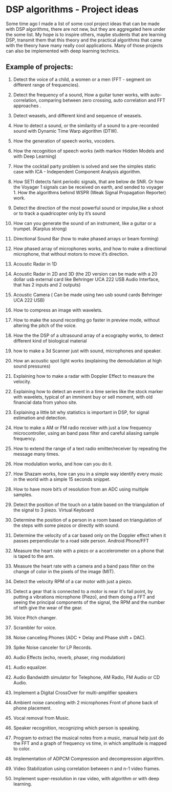 # DSP algorithms - Project ideas

Some time ago I made a list of some cool project ideas that can be made with DSP algorithms, there are not new, but they are aggregated here under the some list. My hope is to inspire others, maybe  students that are learning DSP, transmit them that this theory and the practical algorithms that came with the theory have many really cool applications. Many of those projects can also be implemented with deep learning technics.

## Example of projects:

1. Detect the voice of a child, a women or a men (FFT - segment on different range of frequencies).

2. Detect the frequency of a sound, How a guitar tuner works, with auto-correlation, comparing between zero crossing, auto correlation and FFT approaches .

3. Detect weasels, and different kind and sequence of weasels.

4. How to detect a sound, or the similarity of a sound to a pre-recorded sound with Dynamic Time Warp algorithm (DTW).

5. How the generation of speech works, vocoders.

6. How the recognition of speech works (with markov Hidden Models and with Deep Learning)

7. How the cocktail party problem is solved and see the simples static case with ICA - Independent Component Analysis algorithm.

8. How SETI detects faint periodic signals, that are below de SNR. Or how the Voyager 1 signals can be received on earth, and sended to voyager 1. How the algorithms behind WSPR (Weak Signal Propagation Reporter) work.  

9. Detect the direction of the most powerful sound or impulse,like a shoot or to track a quadricopter only by it’s sound

10. How can you generate the sound of an instrument, like a guitar or a trumpet. (Karplus strong)

11. Directional Sound Bar (how to make phased arrays or beam forming)

12. How phased array of microphones works, and how to make a directional microphone, that without motors to move it’s direction.

13. Acoustic Radar in 1D

14. Acoustic Radar in 2D and 3D (the 2D version can be made with a 20 dollar usb external card like Behringer UCA 222 USB Audio Interface, that has 2 inputs and 2 outputs)

15. Acoustic Camera ( Can be made using two usb sound cards  Behringer UCA 222 USB)

16. How to compress an image with wavelets.

17. How to make the sound recording go faster in preview mode, without altering the pitch of the voice.

18. How the the DSP of a ultrasound array of a ecography works, to detect different kind of biological material

19. how to make a 3d Scanner just with sound, microphones and speaker.

20. How an acoustic spot light works (explaining the demodulation at high sound pressures)

21. Explaining how to make a radar with Doppler Effect to measure the velocity.

22. Explaining how to detect an event in a time series like the stock marker with wavelets, typical of an imminent buy or sell moment, with old financial data from yahoo site.

23. Explaining a little bit why statistics is important in DSP, for signal estimation and detection.

24. How to make a AM or FM radio receiver with just a low frequency microcontroller, using an band pass filter and careful  aliasing sample frequency.

25. How to extend the range of a text radio emitter/receiver by repeating the message many times.

26. How modulation works, and how can you do it.

27. How Shazam works, how can you in a simple way identify every music in the world with a simple 15 seconds snippet.

28. How to have more bit’s of resolution from an ADC using multiple samples.

29. Detect the position of the touch on a table based on the triangulation of the signal to 3 piezo.
Virtual Keyboard

30. Determine the position of a person in a room based on triangulation of the steps with some piezos or directly with sound.  

31. Determine the velocity of a car based only on the Doppler effect when it passes perpendicular to a road side person. Android Phone/FFT

32. Measure the heart rate with a piezo or a accelerometer on a phone that is taped to the arm.

33. Measure the heart rate with a camera and a band pass filter on the change of color in the pixels of the image (MIT).
 
34. Detect the velocity RPM of a car motor with just a piezo.

35. Detect a gear that is connected to a motor is near it's fail point, by putting a vibrations microphone (Piezo), and them doing a FFT and seeing the principal components of the signal, the RPM and the number of teth give the wear of the gear.

36. Voice Pitch changer.

37. Scrambler for voice.

38. Noise canceling Phones (ADC + Delay and Phase shift + DAC).

39. Spike Noise canceler for LP Records.

40. Audio Effects (echo, reverb, phaser, ring modulation)

41. Audio equalizer.

42. Audio Bandwidth simulator for Telephone, AM Radio, FM Audio or CD Audio.

43. Implement a Digital CrossOver for multi-amplifier  speakers

44. Ambient noise canceling with 2 microphones Front of phone back of phone placement.

45. Vocal removal from Music.

46. Speaker recognition, recognizing which person is speaking.

47. Program to extract the musical notes from a music, manual help just do the FFT and a graph of frequency vs time, in which amplitude is mapped to color.

48. Implementation of ADPCM Compression and decompression algorithm.

49. Video Stabilization using correlation between n and n-1 video frames.

50. Implement super-resolution in raw video, with algorithm or with deep learning.